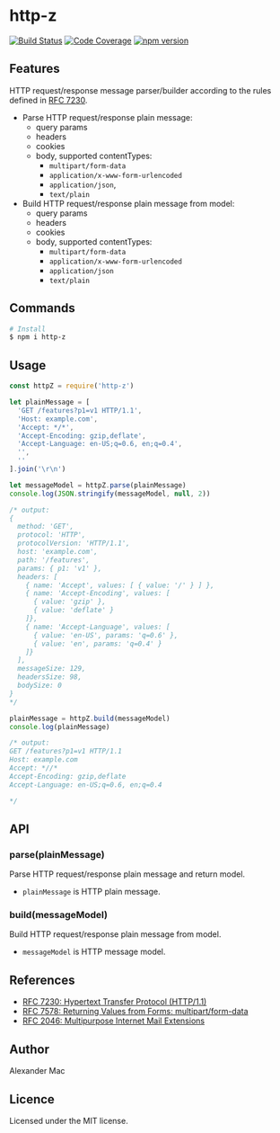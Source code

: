 # http-z

[![Build Status](https://travis-ci.org/AlexanderMac/http-z.svg?branch=master)](https://travis-ci.org/AlexanderMac/http-z)
[![Code Coverage](https://codecov.io/gh/AlexanderMac/http-z/branch/master/graph/badge.svg)](https://codecov.io/gh/AlexanderMac/http-z)
[![npm version](https://badge.fury.io/js/http-z.svg)](https://badge.fury.io/js/http-z)

## Features

HTTP request/response message parser/builder according to the rules defined in [RFC 7230](https://tools.ietf.org/html/rfc7230).

* Parse HTTP request/response plain message:
  - query params
  - headers
  - cookies
  - body, supported contentTypes:
    - `multipart/form-data`
    - `application/x-www-form-urlencoded`
    - `application/json`,
    - `text/plain`
* Build HTTP request/response plain message from model:
  - query params
  - headers
  - cookies
  - body, supported contentTypes:
    - `multipart/form-data`
    - `application/x-www-form-urlencoded`
    - `application/json`
    - `text/plain`

## Commands

```sh
# Install
$ npm i http-z
```

## Usage

```js
const httpZ = require('http-z')

let plainMessage = [
  'GET /features?p1=v1 HTTP/1.1',
  'Host: example.com',
  'Accept: */*',
  'Accept-Encoding: gzip,deflate',
  'Accept-Language: en-US;q=0.6, en;q=0.4',
  '',
  ''
].join('\r\n')

let messageModel = httpZ.parse(plainMessage)
console.log(JSON.stringify(messageModel, null, 2))

/* output:
{ 
  method: 'GET',
  protocol: 'HTTP',
  protocolVersion: 'HTTP/1.1',
  host: 'example.com',
  path: '/features',
  params: { p1: 'v1' },
  headers: [
    { name: 'Accept', values: [ { value: '/' } ] },
    { name: 'Accept-Encoding', values: [ 
      { value: 'gzip' },
      { value: 'deflate' }
    ]},
    { name: 'Accept-Language', values: [
      { value: 'en-US', params: 'q=0.6' },
      { value: 'en', params: 'q=0.4' } 
    ]}
  ],
  messageSize: 129,
  headersSize: 98,
  bodySize: 0
}
*/

plainMessage = httpZ.build(messageModel)
console.log(plainMessage)

/* output:
GET /features?p1=v1 HTTP/1.1
Host: example.com
Accept: *//*
Accept-Encoding: gzip,deflate
Accept-Language: en-US;q=0.6, en;q=0.4

*/
```

## API

### parse(plainMessage)
Parse HTTP request/response plain message and return model.

- `plainMessage` is HTTP plain message.

### build(messageModel)
Build HTTP request/response plain message from model.

- `messageModel` is HTTP message model.

## References
- [RFC 7230: Hypertext Transfer Protocol (HTTP/1.1)](https://tools.ietf.org/html/rfc7230)
- [RFC 7578: Returning Values from Forms: multipart/form-data](https://tools.ietf.org/html/rfc7578)
- [RFC 2046: Multipurpose Internet Mail Extensions](https://tools.ietf.org/html/rfc2046)

## Author
Alexander Mac

## Licence
Licensed under the MIT license.
